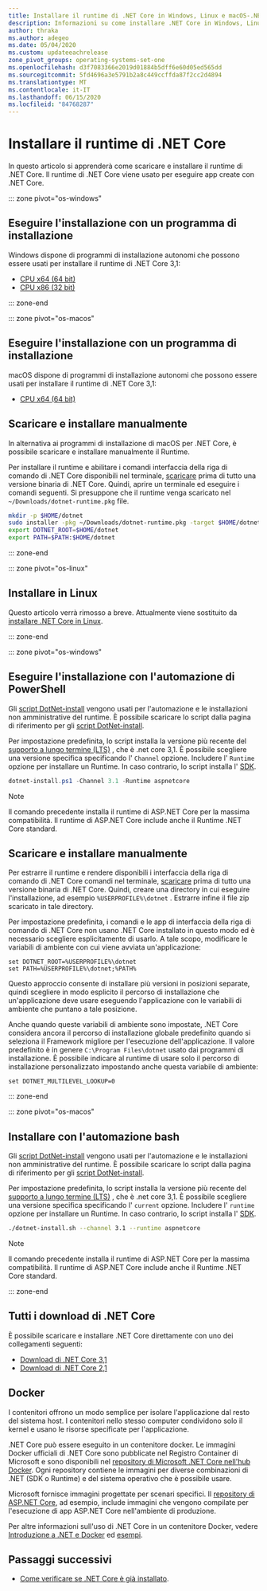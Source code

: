 ```yaml
---
title: Installare il runtime di .NET Core in Windows, Linux e macOS-.NET Core
description: Informazioni su come installare .NET Core in Windows, Linux e macOS. Individuare le dipendenze necessarie per eseguire app .NET Core.
author: thraka
ms.author: adegeo
ms.date: 05/04/2020
ms.custom: updateeachrelease
zone_pivot_groups: operating-systems-set-one
ms.openlocfilehash: d3f7083366e2019d01884b5dff6e60d05ed565dd
ms.sourcegitcommit: 5fd4696a3e5791b2a8c449ccffda87f2cc2d4894
ms.translationtype: MT
ms.contentlocale: it-IT
ms.lasthandoff: 06/15/2020
ms.locfileid: "84768287"
---
```

# <a name="install-the-net-core-runtime"></a>Installare il runtime di .NET Core

In questo articolo si apprenderà come scaricare e installare il runtime di .NET Core. Il runtime di .NET Core viene usato per eseguire app create con .NET Core.

::: zone pivot="os-windows"

## <a name="install-with-an-installer"></a>Eseguire l'installazione con un programma di installazione

Windows dispone di programmi di installazione autonomi che possono essere usati per installare il runtime di .NET Core 3,1:

- [CPU x64 (64 bit)](https://dotnet.microsoft.com/download/dotnet-core/3.1)
- [CPU x86 (32 bit)](https://dotnet.microsoft.com/download/dotnet-core/3.1)

::: zone-end

::: zone pivot="os-macos"

## <a name="install-with-an-installer"></a>Eseguire l'installazione con un programma di installazione

macOS dispone di programmi di installazione autonomi che possono essere usati per installare il runtime di .NET Core 3,1:

- [CPU x64 (64 bit)](https://dotnet.microsoft.com/download/dotnet-core/3.1)

## <a name="download-and-manually-install"></a>Scaricare e installare manualmente

In alternativa ai programmi di installazione di macOS per .NET Core, è possibile scaricare e installare manualmente il Runtime.

Per installare il runtime e abilitare i comandi interfaccia della riga di comando di .NET Core disponibili nel terminale, [scaricare](#all-net-core-downloads) prima di tutto una versione binaria di .NET Core. Quindi, aprire un terminale ed eseguire i comandi seguenti. Si presuppone che il runtime venga scaricato nel `~/Downloads/dotnet-runtime.pkg` file.

```bash
mkdir -p $HOME/dotnet
sudo installer -pkg ~/Downloads/dotnet-runtime.pkg -target $HOME/dotnet
export DOTNET_ROOT=$HOME/dotnet
export PATH=$PATH:$HOME/dotnet
```

::: zone-end

::: zone pivot="os-linux"

## <a name="install-on-linux"></a>Installare in Linux

Questo articolo verrà rimosso a breve. Attualmente viene sostituito da [installare .NET Core in Linux](linux.md).

::: zone-end

::: zone pivot="os-windows"

## <a name="install-with-powershell-automation"></a>Eseguire l'installazione con l'automazione di PowerShell

Gli [script DotNet-install](../tools/dotnet-install-script.md) vengono usati per l'automazione e le installazioni non amministrative del runtime. È possibile scaricare lo script dalla pagina di riferimento per gli [script DotNet-install](../tools/dotnet-install-script.md).

Per impostazione predefinita, lo script installa la versione più recente del [supporto a lungo termine (LTS)](https://dotnet.microsoft.com/platform/support/policy/dotnet-core) , che è .net core 3,1. È possibile scegliere una versione specifica specificando l' `Channel` opzione. Includere l' `Runtime` opzione per installare un Runtime. In caso contrario, lo script installa l' [SDK](sdk.md).

```powershell
dotnet-install.ps1 -Channel 3.1 -Runtime aspnetcore
```

> [!NOTE]
> Il comando precedente installa il runtime di ASP.NET Core per la massima compatibilità. Il runtime di ASP.NET Core include anche il Runtime .NET Core standard.

## <a name="download-and-manually-install"></a>Scaricare e installare manualmente

Per estrarre il runtime e rendere disponibili i interfaccia della riga di comando di .NET Core comandi nel terminale, [scaricare](#all-net-core-downloads) prima di tutto una versione binaria di .NET Core. Quindi, creare una directory in cui eseguire l'installazione, ad esempio `%USERPROFILE%\dotnet` . Estrarre infine il file zip scaricato in tale directory.

Per impostazione predefinita, i comandi e le app di interfaccia della riga di comando di .NET Core non usano .NET Core installato in questo modo ed è necessario scegliere esplicitamente di usarlo. A tale scopo, modificare le variabili di ambiente con cui viene avviata un'applicazione:

```console
set DOTNET_ROOT=%USERPROFILE%\dotnet
set PATH=%USERPROFILE%\dotnet;%PATH%
```

Questo approccio consente di installare più versioni in posizioni separate, quindi scegliere in modo esplicito il percorso di installazione che un'applicazione deve usare eseguendo l'applicazione con le variabili di ambiente che puntano a tale posizione.

Anche quando queste variabili di ambiente sono impostate, .NET Core considera ancora il percorso di installazione globale predefinito quando si seleziona il Framework migliore per l'esecuzione dell'applicazione. Il valore predefinito è in genere `C:\Program Files\dotnet` usato dai programmi di installazione. È possibile indicare al runtime di usare solo il percorso di installazione personalizzato impostando anche questa variabile di ambiente:

```console
set DOTNET_MULTILEVEL_LOOKUP=0
```

::: zone-end

::: zone pivot="os-macos"

## <a name="install-with-bash-automation"></a>Installare con l'automazione bash

Gli [script DotNet-install](../tools/dotnet-install-script.md) vengono usati per l'automazione e le installazioni non amministrative del runtime. È possibile scaricare lo script dalla pagina di riferimento per gli [script DotNet-install](../tools/dotnet-install-script.md).

Per impostazione predefinita, lo script installa la versione più recente del [supporto a lungo termine (LTS)](https://dotnet.microsoft.com/platform/support/policy/dotnet-core) , che è .net core 3,1. È possibile scegliere una versione specifica specificando l' `current` opzione. Includere l' `runtime` opzione per installare un Runtime. In caso contrario, lo script installa l' [SDK](sdk.md).

```bash
./dotnet-install.sh --channel 3.1 --runtime aspnetcore
```

> [!NOTE]
> Il comando precedente installa il runtime di ASP.NET Core per la massima compatibilità. Il runtime di ASP.NET Core include anche il Runtime .NET Core standard.

::: zone-end

## <a name="all-net-core-downloads"></a>Tutti i download di .NET Core

È possibile scaricare e installare .NET Core direttamente con uno dei collegamenti seguenti:

- [Download di .NET Core 3,1](https://dotnet.microsoft.com/download/dotnet-core/3.1)
- [Download di .NET Core 2,1](https://dotnet.microsoft.com/download/dotnet-core/2.1)

## <a name="docker"></a>Docker

I contenitori offrono un modo semplice per isolare l'applicazione dal resto del sistema host. I contenitori nello stesso computer condividono solo il kernel e usano le risorse specificate per l'applicazione.

.NET Core può essere eseguito in un contenitore docker. Le immagini Docker ufficiali di .NET Core sono pubblicate nel Registro Container di Microsoft e sono disponibili nel [repository di Microsoft .NET Core nell'hub Docker](https://hub.docker.com/_/microsoft-dotnet-core/). Ogni repository contiene le immagini per diverse combinazioni di .NET (SDK o Runtime) e del sistema operativo che è possibile usare.

Microsoft fornisce immagini progettate per scenari specifici. Il [repository di ASP.NET Core](https://hub.docker.com/_/microsoft-dotnet-core-aspnet/), ad esempio, include immagini che vengono compilate per l'esecuzione di app ASP.NET Core nell'ambiente di produzione.

Per altre informazioni sull'uso di .NET Core in un contenitore Docker, vedere [Introduzione a .NET e Docker](../docker/introduction.md) ed [esempi](https://github.com/dotnet/dotnet-docker/blob/master/samples/README.md).

## <a name="next-steps"></a>Passaggi successivi

- [Come verificare se .NET Core è già installato](how-to-detect-installed-versions.md).
